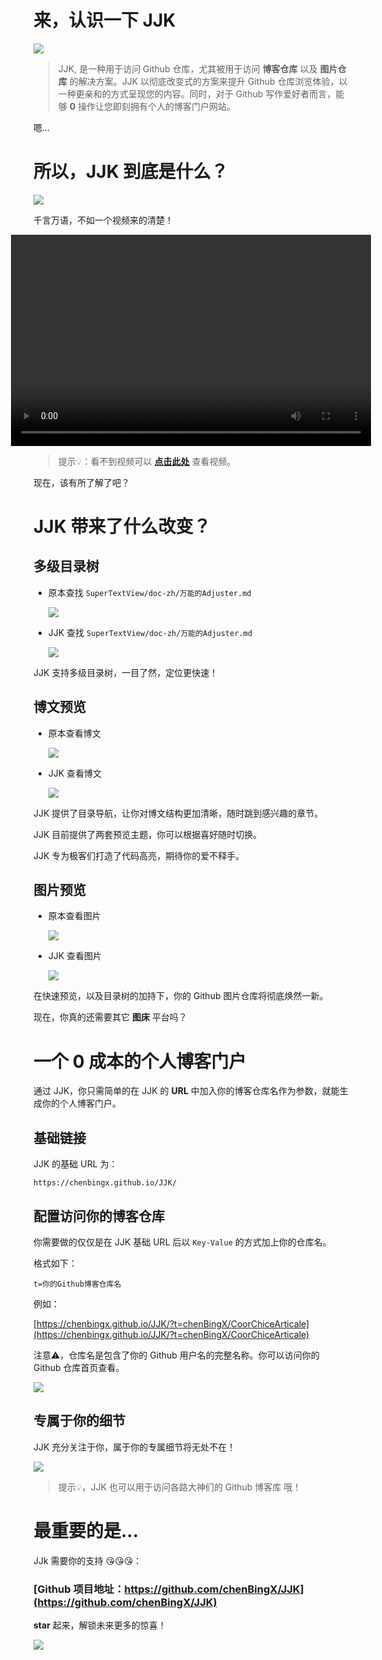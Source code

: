 

# 来，认识一下 JJK


![](https://raw.githubusercontent.com/chenBingX/img/master/JJK/JJk_pc_phone.png)


> JJK, 是一种用于访问 Github 仓库，尤其被用于访问 **博客仓库** 以及 **图片仓库** 的解决方案。JJK 以彻底改变式的方案来提升 Github 仓库浏览体验，以一种更亲和的方式呈现您的内容。同时，对于 Github 写作爱好者而言，能够 **0** 操作让您即刻拥有个人的博客门户网站。




嗯...

# 所以，JJK 到底是什么？

![](https://raw.githubusercontent.com/chenBingX/img/master/%E6%9A%B4%E6%BC%AB/u%3D4145703872%2C2664040760%26fm%3D26%26gp%3D0.jpg)  

千言万语，不如一个视频来的清楚！

<div style="display:flex; width:100%; height:auto; justify-content:center">
<video style="width: 60vw; height: 35.2vw" src="https://raw.githubusercontent.com/chenBingX/img/master/%E5%85%B6%E5%AE%83/JJK%E6%BC%94%E7%A4%BA.mov" controls></video>
</div>

> 提示💡：看不到视频可以 [**点击此处**](https://chenbingx.github.io/JJK/article.html?article_url=https://raw.githubusercontent.com/chenBingX/JJK/master/README.md&t=chenBingX/JJK) 查看视频。

现在，该有所了解了吧？

# JJK 带来了什么改变？

## 多级目录树  

- 原本查找 `SuperTextView/doc-zh/万能的Adjuster.md`

    ![](https://raw.githubusercontent.com/chenBingX/img/master/JJK/Github%E6%9F%A5%E6%89%BE%E6%96%87%E4%BB%B6.gif)

- JJK 查找 `SuperTextView/doc-zh/万能的Adjuster.md`

    ![](https://raw.githubusercontent.com/chenBingX/img/master/JJK/JJK%E6%9F%A5%E6%89%BE%E6%96%87%E4%BB%B6.gif)

JJK 支持多级目录树，一目了然，定位更快速！

## 博文预览

- 原本查看博文

    ![](https://raw.githubusercontent.com/chenBingX/img/master/JJK/Github%E7%9C%8B%E5%8D%9A%E6%96%87.gif)

- JJK 查看博文

    ![](https://raw.githubusercontent.com/chenBingX/img/master/JJK/JJK%E7%9C%8B%E5%8D%9A%E6%96%87.gif)

JJK 提供了目录导航，让你对博文结构更加清晰，随时跳到感兴趣的章节。

JJK 目前提供了两套预览主题，你可以根据喜好随时切换。

JJK 专为极客们打造了代码高亮，期待你的爱不释手。

## 图片预览

- 原本查看图片

    ![](https://raw.githubusercontent.com/chenBingX/img/master/JJK/github%E6%9F%A5%E7%9C%8B%E5%9B%BE%E7%89%87.gif)


- JJK 查看图片

    ![](https://raw.githubusercontent.com/chenBingX/img/master/JJK/JJK%E6%9F%A5%E7%9C%8B%E5%9B%BE%E7%89%87.gif)

在快速预览，以及目录树的加持下，你的 Github 图片仓库将彻底焕然一新。

现在，你真的还需要其它 **图床** 平台吗？


# 一个 0 成本的个人博客门户

通过 JJK，你只需简单的在 JJK 的 **URL** 中加入你的博客仓库名作为参数，就能生成你的个人博客门户。  

## 基础链接

JJK 的基础 URL 为：  

```
https://chenbingx.github.io/JJK/
```

## 配置访问你的博客仓库

你需要做的仅仅是在 JJK 基础 URL 后以 `Key-Value` 的方式加上你的仓库名。  

格式如下：

```
t=你的Github博客仓库名
```

例如：


[https://chenbingx.github.io/JJK/?t=chenBingX/CoorChiceArticale](https://chenbingx.github.io/JJK/?t=chenBingX/CoorChiceArticale)

注意⚠️，仓库名是包含了你的 Github 用户名的完整名称。你可以访问你的 Github 仓库首页查看。


![](https://raw.githubusercontent.com/chenBingX/img/master/%E5%85%B6%E5%AE%83/%E8%8E%B7%E5%8F%96%E4%BB%93%E5%BA%93%E5%90%8D.png)


## 专属于你的细节

JJK 充分关注于你，属于你的专属细节将无处不在！  

![](https://raw.githubusercontent.com/chenBingX/img/master/JJK/JJK%E7%BB%86%E8%8A%82.png)



> 提示💡，JJK 也可以用于访问各路大神们的 Github 博客库 哦！

# 最重要的是...

JJk 需要你的支持 😘😘😘：

### [Github 项目地址：https://github.com/chenBingX/JJK](https://github.com/chenBingX/JJK)

**star** 起来，解锁未来更多的惊喜！

![](https://raw.githubusercontent.com/chenBingX/img/master/%E6%9A%B4%E6%BC%AB/u%3D3171595335%2C884327306%26fm%3D26%26gp%3D0.jpg)





